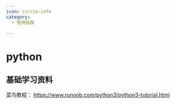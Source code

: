 ```yaml
---
icon: circle-info
category:
  - 使用指南

---
```


# python

##    基础学习资料
菜鸟教程： https://www.runoob.com/python3/python3-tutorial.html